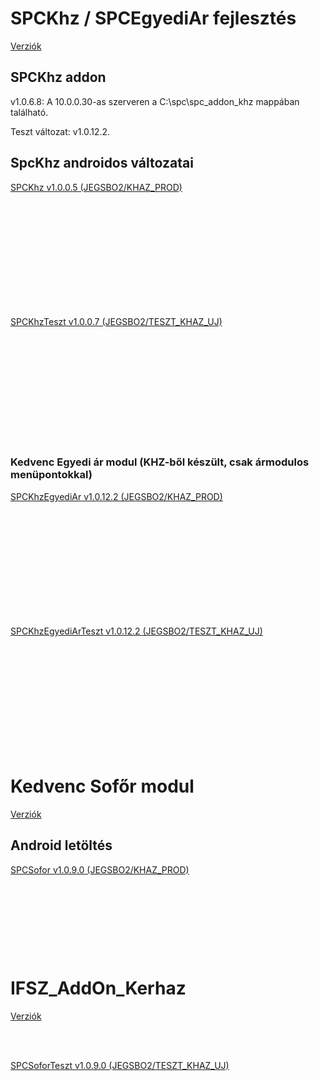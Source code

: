<script type="text/javascript" src="js/jquery.min.js"></script>
<script type="text/javascript" src="js/qrcode.js"></script>

# SPCKhz / SPCEgyediAr fejlesztés

[Verziók](kedvenc-khz.docs/verziok.md)

## SPCKhz addon

v1.0.6.8: A 10.0.0.30-as szerveren a C:\spc\spc_addon_khz mappában található.

Teszt változat: v1.0.12.2.

## SpcKhz androidos változatai

<a href="download/com.spc.khz.apk" download>SPCKhz v1.0.0.5 (JEGSBO2/KHAZ_PROD)</a>
<div id="qrcodekhz" style="width:100px; height:100px; margin:25px;"></div>

<br/><br/>

<a href="download/com.spc.khzteszt.apk" download>SPCKhzTeszt v1.0.0.7 (JEGSBO2/TESZT_KHAZ_UJ)</a>
<div id="qrcodekhzteszt" style="width:100px; height:100px; margin:25px;"></div>

<br/><br/>
  
### Kedvenc Egyedi ár modul (KHZ-ből készült, csak ármodulos menüpontokkal)

<a href="download/com.spc.khzegyediar.apk" download>SPCKhzEgyediAr v1.0.12.2 (JEGSBO2/KHAZ_PROD)</a>
<div id="qrcodekedvencar" style="width:100px; height:100px; margin:25px;"></div>

<br/><br/>
  
<a href="download/com.spc.khzegyediarteszt.apk" download>SPCKhzEgyediArTeszt v1.0.12.2 (JEGSBO2/TESZT_KHAZ_UJ)</a>
<div id="qrcodekedvencarteszt" style="width:100px; height:100px; margin:25px;"></div>

<br/><br/>
  
# Kedvenc Sofőr modul

[Verziók](kedvenc-sofor.docs/verziok.md)

## Android letöltés

<a href="download/com.spc.sofor.apk" download>SPCSofor v1.0.9.0 (JEGSBO2/KHAZ_PROD)</a>
<div id="qrcodesofor" style="width:100px; height:100px; margin:25px;"></div>

# IFSZ_AddOn_Kerhaz

[Verziók](ifsz-IFSZ_AddOn_Kerhaz.docs/verziok.md)



<br/><br/>
  
<a href="download/com.spc.soforteszt.apk" download>SPCSoforTeszt v1.0.9.0 (JEGSBO2/TESZT_KHAZ_UJ)</a>
<div id="qrcodesoforteszt" style="width:100px; height:100px; margin:25px;"></div>

<script type="text/javascript">
var qrcodekhz = new QRCode(document.getElementById("qrcodekhz"), {
    text   : "https://specsd.github.io/download/com.spc.khz.apk",
	width  : 100,
	height : 100
});
var qrcodekhzteszt = new QRCode(document.getElementById("qrcodekhzteszt"), {
    text   : "https://specsd.github.io/download/com.spc.khzteszt.apk",
	width  : 100,
	height : 100
});
var qrcodesofor = new QRCode(document.getElementById("qrcodesofor"), {
    text   : "https://specsd.github.io/download/com.spc.sofor.apk",
	width  : 100,
	height : 100
});
var qrcodesoforteszt = new QRCode(document.getElementById("qrcodesoforteszt"), {
    text   : "https://specsd.github.io/download/com.spc.soforteszt.apk",
	width  : 100,
	height : 100
});
var qrcodekedvencar = new QRCode(document.getElementById("qrcodekedvencar"), {
    text   : "https://specsd.github.io/download/com.spc.khzegyediar.apk",
	width  : 100,
	height : 100
});
var qrcodekedvencarteszt = new QRCode(document.getElementById("qrcodekedvencarteszt"), {
    text   : "https://specsd.github.io/download/com.spc.khzegyediarteszt.apk",
	width  : 100,
	height : 100
});

</script>